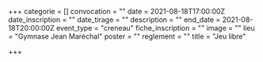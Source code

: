 +++
categorie = []
convocation = ""
date = 2021-08-18T17:00:00Z
date_inscription = ""
date_tirage = ""
description = ""
end_date = 2021-08-18T20:00:00Z
event_type = "creneau"
fiche_inscription = ""
image = ""
lieu = "Gymnase Jean Maréchal"
poster = ""
reglement = ""
title = "Jeu libre"

+++
